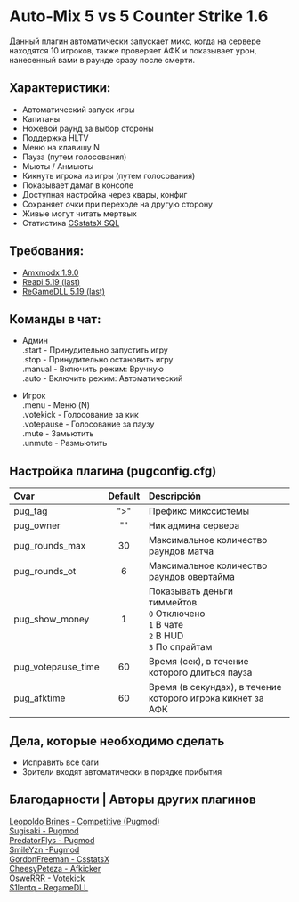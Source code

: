 # Auto-Mix 5 vs 5 Counter Strike 1.6

Данный плагин автоматически запускает микс, когда на сервере находятся 10 игроков, также проверяет АФК и показывает урон, нанесенный вами в раунде сразу после смерти.

## Характеристики:
- Автоматический запуск игры
- Капитаны
- Ножевой раунд за выбор стороны
- Поддержка HLTV
- Меню на клавишу N
- Пауза (путем голосования)
- Мьюты / Анмьюты
- Кикнуть игрока из игры (путем голосования)
- Показывает дамаг в консоле
- Доступная настройка через квары, конфиг
- Сохраняет очки при переходе на другую сторону
- Живые могут читать мертвых
- Статистика [CSstatsX SQL](https://github.com/serfreeman1337/csstatsx-sql)

## Требования:

- [Amxmodx 1.9.0](https://www.amxmodx.org/downloads-new.php)
- [Reapi 5.19 (last)](https://dev-cs.ru/resources/73/updates)
- [ReGameDLL 5.19 (last)](https://dev-cs.ru/resources/67/updates)

## Команды в чат:

- Админ<br>
	.start		- Принудительно запустить игру<br>
	.stop		- Принудительно остановить игру<br>
	.manual		- Включить режим: Вручную<br>
	.auto		- Включить режим: Автоматический<br>

- Игрок<br>
	.menu			- Меню (N)<br>
	.votekick <nombre>	- Голосование за кик<br>
	.votepause		- Голосование за паузу<br>
	.mute <nombre>		- Замьютить<br>
	.unmute <nombre>	- Размьютить<br>

## Настройка плагина (pugconfig.cfg)

| Cvar                 | Default    | Descripción |
| :------------------- | :--------: | :--------------------------------------------------- |
| pug_tag              | ">" | Префикс микссистемы                                  |
| pug_owner	           | ""         | Ник админа сервера                   |
| pug_rounds_max       | 30         | Максимальное количество раундов матча                          |
| pug_rounds_ot        | 6          | Максимальное количество раундов овертайма                          |
| pug_show_money       | 1          | Показывать деньги тиммейтов. <br/>`0` Отключено<br/>`1` В чате<br/>`2` В HUD<br/>`3` По спрайтам |
| pug_votepause_time   | 60         | Время (сек), в течение которого длиться пауза                      |
| pug_afktime          | 60         | Время (в секундах), в течение которого игрока кикнет за АФК  |

## Дела, которые необходимо сделать
- Исправить все баги
- Зрители входят автоматически в порядке прибытия

## Благодарности | Авторы других плагинов 

[Leopoldo Brines - Competitive (Pugmod)](https://github.com/leobrines/pug_for_cs)<br>
[Sugisaki - Pugmod](https://amxmodx-es.com/Thread-Competitive-Face-it-Pick-Up-Game-PUG)<br>
[PredatorFlys - Pugmod](https://amxmodx-es.com/Thread-Auto-Mix-YAP-Capitan-resubido)<br>
[SmileYzn -Pugmod](https://github.com/SmileYzn/CS_PugMod)<br>
[GordonFreeman - CsstatsX](https://forums.alliedmods.net/showthread.php?t=279483)<br>
[CheesyPeteza - Afkicker](https://forums.alliedmods.net/showthread.php?t=3009)<br>
[OsweRRR - Votekick](https://amxmodx-es.com/Thread-Votekick-Player)<br>
[S1lentq - RegameDLL](https://github.com/s1lentq/ReGameDLL_CS)<br>

